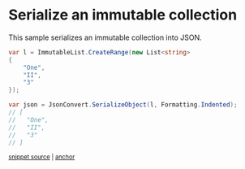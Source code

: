 # Serialize an immutable collection

This sample serializes an immutable collection into JSON.

<!-- snippet: SerializeImmutableCollections -->
<a id='snippet-serializeimmutablecollections'></a>
```cs
var l = ImmutableList.CreateRange(new List<string>
{
    "One",
    "II",
    "3"
});

var json = JsonConvert.SerializeObject(l, Formatting.Indented);
// [
//   "One",
//   "II",
//   "3"
// ]
```
<sup><a href='/src/ArgonTests/Documentation/Samples/Serializer/SerializeImmutableCollections.cs#L12-L28' title='Snippet source file'>snippet source</a> | <a href='#snippet-serializeimmutablecollections' title='Start of snippet'>anchor</a></sup>
<!-- endSnippet -->
